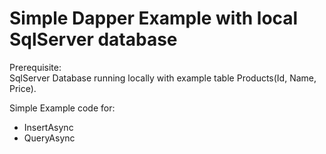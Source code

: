# Simple Dapper Example with local SqlServer database

   Prerequisite:<br>
   SqlServer Database running locally with example table Products(Id, Name, Price).

Simple Example code for:
* InsertAsync
* QueryAsync
